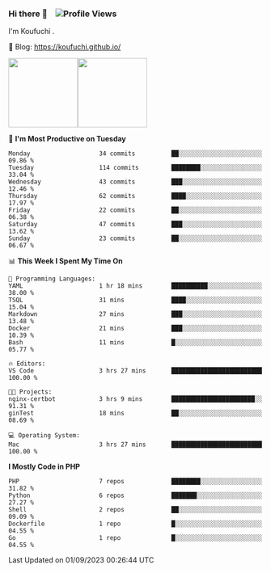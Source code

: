 ### Hi there 👋 &nbsp;&nbsp; ![Profile Views](http://img.shields.io/badge/Profile%20Views-122-blue)

I'm Koufuchi . 

📔 Blog: <https://koufuchi.github.io/>

<img align="" height="137px" src="https://github.com/anuraghazra/github-readme-stats/api?username=Koufuchi&hide=issues,contribs&show_icons=true&line_height=21&theme=radical&locale=en" /><img align="" height="137px" src="https://github-readme-stats.vercel.app/api/top-langs/?username=Koufuchi&layout=compact&hide=blade,html,css&theme=radical&locale=en" />

<!--START_SECTION:waka-->
📅 **I'm Most Productive on Tuesday** 

```text
Monday                   34 commits          ██░░░░░░░░░░░░░░░░░░░░░░░   09.86 % 
Tuesday                  114 commits         ████████░░░░░░░░░░░░░░░░░   33.04 % 
Wednesday                43 commits          ███░░░░░░░░░░░░░░░░░░░░░░   12.46 % 
Thursday                 62 commits          ████░░░░░░░░░░░░░░░░░░░░░   17.97 % 
Friday                   22 commits          ██░░░░░░░░░░░░░░░░░░░░░░░   06.38 % 
Saturday                 47 commits          ███░░░░░░░░░░░░░░░░░░░░░░   13.62 % 
Sunday                   23 commits          ██░░░░░░░░░░░░░░░░░░░░░░░   06.67 % 
```


📊 **This Week I Spent My Time On** 

```text
💬 Programming Languages: 
YAML                     1 hr 18 mins        ██████████░░░░░░░░░░░░░░░   38.00 % 
TSQL                     31 mins             ████░░░░░░░░░░░░░░░░░░░░░   15.04 % 
Markdown                 27 mins             ███░░░░░░░░░░░░░░░░░░░░░░   13.48 % 
Docker                   21 mins             ███░░░░░░░░░░░░░░░░░░░░░░   10.39 % 
Bash                     11 mins             █░░░░░░░░░░░░░░░░░░░░░░░░   05.77 % 

🔥 Editors: 
VS Code                  3 hrs 27 mins       █████████████████████████   100.00 % 

🐱‍💻 Projects: 
nginx-certbot            3 hrs 9 mins        ███████████████████████░░   91.31 % 
ginTest                  18 mins             ██░░░░░░░░░░░░░░░░░░░░░░░   08.69 % 

💻 Operating System: 
Mac                      3 hrs 27 mins       █████████████████████████   100.00 % 
```

**I Mostly Code in PHP** 

```text
PHP                      7 repos             ████████░░░░░░░░░░░░░░░░░   31.82 % 
Python                   6 repos             ███████░░░░░░░░░░░░░░░░░░   27.27 % 
Shell                    2 repos             ██░░░░░░░░░░░░░░░░░░░░░░░   09.09 % 
Dockerfile               1 repo              █░░░░░░░░░░░░░░░░░░░░░░░░   04.55 % 
Go                       1 repo              █░░░░░░░░░░░░░░░░░░░░░░░░   04.55 % 
```




 Last Updated on 01/09/2023 00:26:44 UTC
<!--END_SECTION:waka-->


